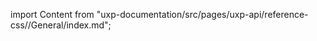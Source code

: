 
import Content from "uxp-documentation/src/pages/uxp-api/reference-css//General/index.md";

<Content query="product=xd"/>
